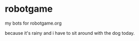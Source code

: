robotgame
=========

my bots for robotgame.org

because it's rainy and i have to sit around with the dog today.
